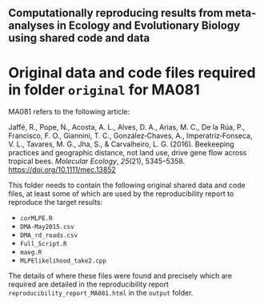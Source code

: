 ## Computationally reproducing results from meta-analyses in Ecology and Evolutionary Biology using shared code and data

# Original data and code files required in folder `original` for MA081

MA081 refers to the following article:

Jaffé, R., Pope, N., Acosta, A. L., Alves, D. A., Arias, M. C., De la Rúa, P., Francisco, F. O., Giannini, T. C., González‐Chaves, A., Imperatriz‐Fonseca, V. L., Tavares, M. G., Jha, S., & Carvalheiro, L. G. (2016). Beekeeping practices and geographic distance, not land use, drive gene flow across tropical bees. _Molecular Ecology_, _25_(21), 5345–5358. https://doi.org/10.1111/mec.13852

This folder needs to contain the following original shared data and code files, at least some of which are used by the reproducibility report to reproduce the target results:

- `corMLPE.R`
- `DMA-May2015.csv`
- `DMA_rd_roads.csv`
- `Full_Script.R`
- `mavg.R`
- `MLPElikelihood_take2.cpp`

The details of where these files were found and precisely which are required are detailed in the reproducibility report `reproducibility_report_MA081.html` in the `output` folder.

